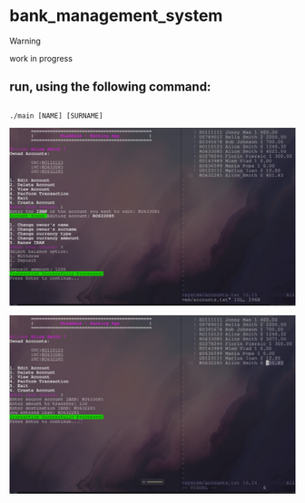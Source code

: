 # bank_management_system

> [!WARNING]  
> work in progress


## run, using the following command:
##
    ./main [NAME] [SURNAME]


<p align="center"><img src="./assets/1.png" /></a></p>
<p align="center"><img src="./assets/2.png" /></a></p>
